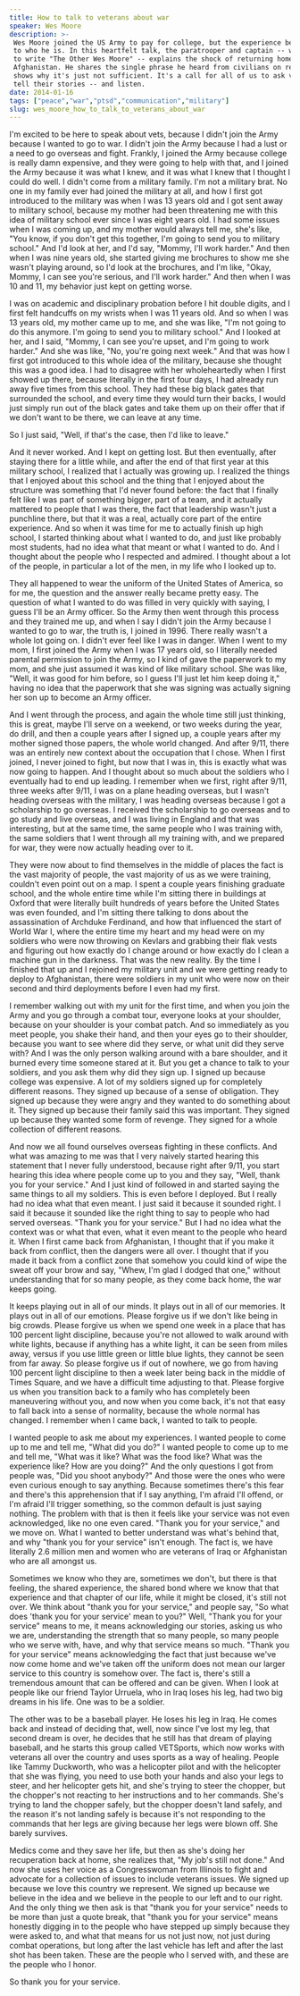 ```yaml
---
title: How to talk to veterans about war
speaker: Wes Moore
description: >-
 Wes Moore joined the US Army to pay for college, but the experience became core
 to who he is. In this heartfelt talk, the paratrooper and captain -- who went on
 to write "The Other Wes Moore" -- explains the shock of returning home from
 Afghanistan. He shares the single phrase he heard from civilians on repeat, and
 shows why it's just not sufficient. It's a call for all of us to ask veterans to
 tell their stories -- and listen.
date: 2014-01-16
tags: ["peace","war","ptsd","communication","military"]
slug: wes_moore_how_to_talk_to_veterans_about_war
---
```


I'm excited to be here to speak about vets, because I didn't join the Army because I
wanted to go to war. I didn't join the Army because I had a lust or a need to go overseas
and fight. Frankly, I joined the Army because college is really damn expensive, and they
were going to help with that, and I joined the Army because it was what I knew, and it was
what I knew that I thought I could do well. I didn't come from a military family. I'm not a
military brat. No one in my family ever had joined the military at all, and how I first
got introduced to the military was when I was 13 years old and I got sent away to military
school, because my mother had been threatening me with this idea of military school ever
since I was eight years old. I had some issues when I was coming up, and my mother would
always tell me, she's like, "You know, if you don't get this together, I'm going to send
you to military school." And I'd look at her, and I'd say, "Mommy, I'll work harder." And
then when I was nine years old, she started giving me brochures to show me she wasn't
playing around, so I'd look at the brochures, and I'm like, "Okay, Mommy, I can see you're
serious, and I'll work harder." And then when I was 10 and 11, my behavior just kept on
getting worse.

I was on academic and disciplinary probation before I hit double digits, and I first felt
handcuffs on my wrists when I was 11 years old. And so when I was 13 years old, my mother
came up to me, and she was like, "I'm not going to do this anymore. I'm going to send you
to military school." And I looked at her, and I said, "Mommy, I can see you're upset, and
I'm going to work harder." And she was like, "No, you're going next week." And that was
how I first got introduced to this whole idea of the military, because she thought this
was a good idea. I had to disagree with her wholeheartedly when I first showed up there,
because literally in the first four days, I had already run away five times from this
school. They had these big black gates that surrounded the school, and every time they
would turn their backs, I would just simply run out of the black gates and take them up on
their offer that if we don't want to be there, we can leave at any time.

So I just said, "Well, if that's the case, then I'd like to leave." 

And it never worked. And I kept on getting lost. But then eventually, after staying there
for a little while, and after the end of that first year at this military school, I
realized that I actually was growing up. I realized the things that I enjoyed about this
school and the thing that I enjoyed about the structure was something that I'd never found
before: the fact that I finally felt like I was part of something bigger, part of a team,
and it actually mattered to people that I was there, the fact that leadership wasn't just
a punchline there, but that it was a real, actually core part of the entire experience.
And so when it was time for me to actually finish up high school, I started thinking about
what I wanted to do, and just like probably most students, had no idea what that meant or
what I wanted to do. And I thought about the people who I respected and admired. I thought
about a lot of the people, in particular a lot of the men, in my life who I looked up
to.

They all happened to wear the uniform of the United States of America, so for me, the
question and the answer really became pretty easy. The question of what I wanted to do was
filled in very quickly with saying, I guess I'll be an Army officer. So the Army then went
through this process and they trained me up, and when I say I didn't join the Army because
I wanted to go to war, the truth is, I joined in 1996. There really wasn't a whole lot
going on. I didn't ever feel like I was in danger. When I went to my mom, I first joined
the Army when I was 17 years old, so I literally needed parental permission to join the
Army, so I kind of gave the paperwork to my mom, and she just assumed it was kind of like
military school. She was like, "Well, it was good for him before, so I guess I'll just let
him keep doing it," having no idea that the paperwork that she was signing was actually
signing her son up to become an Army officer.

And I went through the process, and again the whole time still just thinking, this is
great, maybe I'll serve on a weekend, or two weeks during the year, do drill, and then a
couple years after I signed up, a couple years after my mother signed those papers, the
whole world changed. And after 9/11, there was an entirely new context about the
occupation that I chose. When I first joined, I never joined to fight, but now that I was
in, this is exactly what was now going to happen. And I thought about so much about the
soldiers who I eventually had to end up leading. I remember when we first, right after
9/11, three weeks after 9/11, I was on a plane heading overseas, but I wasn't heading
overseas with the military, I was heading overseas because I got a scholarship to go
overseas. I received the scholarship to go overseas and to go study and live overseas, and
I was living in England and that was interesting, but at the same time, the same people
who I was training with, the same soldiers that I went through all my training with, and
we prepared for war, they were now actually heading over to it.

They were now about to find themselves in the middle of places the fact is the vast
majority of people, the vast majority of us as we were training, couldn't even point out
on a map. I spent a couple years finishing graduate school, and the whole entire time
while I'm sitting there in buildings at Oxford that were literally built hundreds of years
before the United States was even founded, and I'm sitting there talking to dons about the
assassination of Archduke Ferdinand, and how that influenced the start of World War I,
where the entire time my heart and my head were on my soldiers who were now throwing on
Kevlars and grabbing their flak vests and figuring out how exactly do I change around or
how exactly do I clean a machine gun in the darkness. That was the new reality. By the time
I finished that up and I rejoined my military unit and we were getting ready to deploy to
Afghanistan, there were soldiers in my unit who were now on their second and third
deployments before I even had my first.

I remember walking out with my unit for the first time, and when you join the Army and you
go through a combat tour, everyone looks at your shoulder, because on your shoulder is
your combat patch. And so immediately as you meet people, you shake their hand, and then
your eyes go to their shoulder, because you want to see where did they serve, or what unit
did they serve with? And I was the only person walking around with a bare shoulder, and it
burned every time someone stared at it. But you get a chance to talk to your soldiers, and
you ask them why did they sign up. I signed up because college was expensive. A lot of my
soldiers signed up for completely different reasons. They signed up because of a sense of
obligation. They signed up because they were angry and they wanted to do something about
it. They signed up because their family said this was important. They signed up because
they wanted some form of revenge. They signed for a whole collection of different
reasons.

And now we all found ourselves overseas fighting in these conflicts. And what was amazing
to me was that I very naively started hearing this statement that I never fully
understood, because right after 9/11, you start hearing this idea where people come up to
you and they say, "Well, thank you for your service." And I just kind of followed in and
started saying the same things to all my soldiers. This is even before I deployed. But I
really had no idea what that even meant. I just said it because it sounded right. I said
it because it sounded like the right thing to say to people who had served overseas.
"Thank you for your service." But I had no idea what the context was or what that even,
what it even meant to the people who heard it. When I first came back from Afghanistan, I
thought that if you make it back from conflict, then the dangers were all over. I thought
that if you made it back from a conflict zone that somehow you could kind of wipe the
sweat off your brow and say, "Whew, I'm glad I dodged that one," without understanding
that for so many people, as they come back home, the war keeps going.

It keeps playing out in all of our minds. It plays out in all of our memories. It plays
out in all of our emotions. Please forgive us if we don't like being in big crowds. Please
forgive us when we spend one week in a place that has 100 percent light discipline,
because you're not allowed to walk around with white lights, because if anything has a
white light, it can be seen from miles away, versus if you use little green or little blue
lights, they cannot be seen from far away. So please forgive us if out of nowhere, we go
from having 100 percent light discipline to then a week later being back in the middle of
Times Square, and we have a difficult time adjusting to that. Please forgive us when you
transition back to a family who has completely been maneuvering without you, and now when
you come back, it's not that easy to fall back into a sense of normality, because the
whole normal has changed. I remember when I came back, I wanted to talk to
people.

I wanted people to ask me about my experiences. I wanted people to come up to me and tell
me, "What did you do?" I wanted people to come up to me and tell me, "What was it like?
What was the food like? What was the experience like? How are you doing?" And the only
questions I got from people was, "Did you shoot anybody?" And those were the ones who were
even curious enough to say anything. Because sometimes there's this fear and there's this
apprehension that if I say anything, I'm afraid I'll offend, or I'm afraid I'll trigger
something, so the common default is just saying nothing. The problem with that is then it
feels like your service was not even acknowledged, like no one even cared. "Thank you for
your service," and we move on. What I wanted to better understand was what's behind that,
and why "thank you for your service" isn't enough. The fact is, we have literally 2.6
million men and women who are veterans of Iraq or Afghanistan who are all amongst
us.

Sometimes we know who they are, sometimes we don't, but there is that feeling, the shared
experience, the shared bond where we know that that experience and that chapter of our
life, while it might be closed, it's still not over. We think about "thank you for your
service," and people say, "So what does 'thank you for your service' mean to you?" Well,
"Thank you for your service" means to me, it means acknowledging our stories, asking us
who we are, understanding the strength that so many people, so many people who we serve
with, have, and why that service means so much. "Thank you for your service" means
acknowledging the fact that just because we've now come home and we've taken off the
uniform does not mean our larger service to this country is somehow over. The fact is,
there's still a tremendous amount that can be offered and can be given. When I look at
people like our friend Taylor Urruela, who in Iraq loses his leg, had two big dreams in
his life. One was to be a soldier.

The other was to be a baseball player. He loses his leg in Iraq. He comes back and instead
of deciding that, well, now since I've lost my leg, that second dream is over, he decides
that he still has that dream of playing baseball, and he starts this group called
VETSports, which now works with veterans all over the country and uses sports as a way of
healing. People like Tammy Duckworth, who was a helicopter pilot and with the helicopter
that she was flying, you need to use both your hands and also your legs to steer, and her
helicopter gets hit, and she's trying to steer the chopper, but the chopper's not reacting
to her instructions and to her commands. She's trying to land the chopper safely, but the
chopper doesn't land safely, and the reason it's not landing safely is because it's not
responding to the commands that her legs are giving because her legs were blown off. She
barely survives.

Medics come and they save her life, but then as she's doing her recuperation back at home,
she realizes that, "My job's still not done." And now she uses her voice as a
Congresswoman from Illinois to fight and advocate for a collection of issues to include
veterans issues. We signed up because we love this country we represent. We signed up
because we believe in the idea and we believe in the people to our left and to our right.
And the only thing we then ask is that "thank you for your service" needs to be more than
just a quote break, that "thank you for your service" means honestly digging in to the
people who have stepped up simply because they were asked to, and what that means for us
not just now, not just during combat operations, but long after the last vehicle has left
and after the last shot has been taken. These are the people who I served with, and these
are the people who I honor.

So thank you for your service.

<!--
ad_duration=3.33
comment_count=96
event="TEDSalon NY2014"
external_start_time=0
intro_duration=11.82
is_subtitle_required="False"
is_talk_featured="True"
language="en"
language_swap="False"
native_language="en"
number_of_related_talks=6
number_of_speakers=1
number_of_subtitled_videos=24
number_of_tags=5
number_of_talk_download_languages=24
number_of_talk_more_resources=0
number_of_talk_recommendations=0
number_of_talks_take_actions=0
post_ad_duration=0.83
published_timestamp="2014-05-23 14:47:34"
recording_date="2014-01-16"
speaker_description="Author, advocate"
speaker_is_published=1
speaker_name="Wes Moore"
talk_name="How to talk to veterans about war"
talks_tags=["peace","war","ptsd","communication","military"]
url_audio="https://download.ted.com/talks/WesMoore_2014S.mp3?apikey=acme-roadrunner"
url_photo_speaker="https://pe.tedcdn.com/images/ted/dd7a9ffdcb818240eed3f8c1f7cd51d455479db7_254x191.jpg"
url_photo_talk="https://pe.tedcdn.com/images/ted/774cc02ff8ca33cc400d461723556487bc9228de_1600x1200.jpg"
url_webpage="https://www.ted.com/talks/wes_moore_how_to_talk_to_veterans_about_war"
video_type_name="TED Stage Talk"
-->